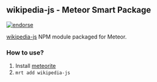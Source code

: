 ## wikipedia-js - Meteor Smart Package
[![endorse](https://api.coderwall.com/benjaminrh/endorsecount.png)](https://coderwall.com/benjaminrh)

[wikipedia-js](https://npmjs.org/package/wikipedia-js) NPM module packaged for Meteor.

### How to use?

1. Install [meteorite](https://github.com/oortcloud/meteorite)
2. `mrt add wikipedia-js`